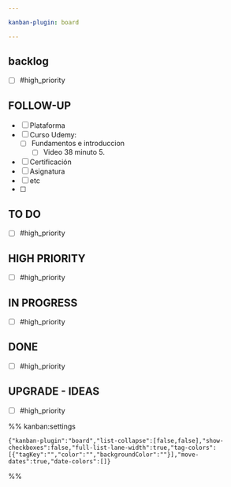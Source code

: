 ```yaml
---

kanban-plugin: board

---
```


## backlog

- [ ] #high_priority


## FOLLOW-UP

- [ ] Plataforma
- [ ] Curso Udemy:
	- [ ] Fundamentos e introduccion
		- [ ] Video 38 minuto 5.
- [ ] Certificación
- [ ] Asignatura
- [ ] etc
- [ ] 


## TO DO

- [ ] #high_priority


## HIGH PRIORITY

- [ ] #high_priority


## IN PROGRESS

- [ ] #high_priority


## DONE

- [ ] #high_priority


## UPGRADE - IDEAS

- [ ] #high_priority




%% kanban:settings
```
{"kanban-plugin":"board","list-collapse":[false,false],"show-checkboxes":false,"full-list-lane-width":true,"tag-colors":[{"tagKey":"","color":"","backgroundColor":""}],"move-dates":true,"date-colors":[]}
```
%%